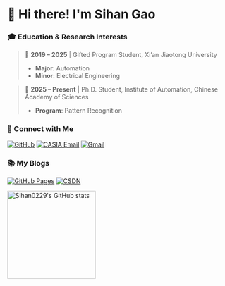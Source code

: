 # 👋 Hi there! I'm Sihan Gao  

### 🎓 Education & Research Interests  

> 📌 **2019 – 2025** | Gifted Program Student, Xi’an Jiaotong University  
>    -  **Major**: Automation  
>    -  **Minor**: Electrical Engineering  

> 📌 **2025 – Present** | Ph.D. Student, Institute of Automation, Chinese Academy of Sciences  
>    -  **Program**: Pattern Recognition   


### 🌟 Connect with Me  
[![GitHub](https://img.shields.io/badge/GitHub-000000?style=flat-square&logo=github&logoColor=white)](https://github.com/Sihan0229) [![CASIA Email](https://img.shields.io/badge/CASIA%20Email-0057B7?style=flat-square&logo=gmail&logoColor=white)](mailto:gaosihan2025@ia.ac.cn)   [![Gmail](https://img.shields.io/badge/Gmail-006400?style=flat-square&logo=gmail&logoColor=white)](mailto:sihangao2004@gmail.com)  

### 📚 My Blogs  
[![GitHub Pages](https://img.shields.io/badge/GitHub%20Blog-24292F?style=flat-square&logo=github&logoColor=white)](https://sihan0229.github.io/)  [![CSDN](https://img.shields.io/badge/CSDN-BF0A30?style=flat-square&logo=csdn&logoColor=white)](https://blog.csdn.net/GabrielleGao?spm=1010.2135.3001.5343)

 <img src="https://github-readme-stats.vercel.app/api?username=Sihan0229&show_icons=true&include_all_commits=true&hide=contribs&title_color=006400&text_color=006400&icon_color=006400" alt="Sihan0229's GitHub stats" style="height: 200px;">
